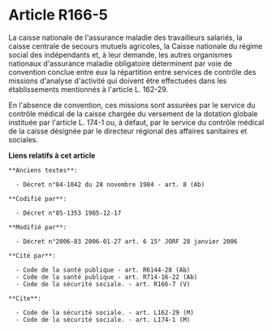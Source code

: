# Article R166-5

La caisse nationale de l'assurance maladie des travailleurs salariés, la caisse centrale de secours mutuels agricoles, la
Caisse nationale du régime social des indépendants et, à leur demande, les autres organismes nationaux d'assurance maladie
obligatoire déterminent par voie de convention conclue entre eux la répartition entre services de contrôle des missions
d'analyse d'activité qui doivent être effectuées dans les établissements mentionnés à l'article L. 162-29. 

En l'absence de convention, ces missions sont assurées par le service du contrôle médical de la caisse chargée du versement
de la dotation globale instituée par l'article L. 174-1 ou, à défaut, par le service du contrôle médical de la caisse
désignée par le directeur régional des affaires sanitaires et sociales.

**Liens relatifs à cet article**

	**Anciens textes**:

	  - Décret n°84-1042 du 28 novembre 1984 - art. 8 (Ab)

	**Codifié par**:

	  - Décret n°85-1353 1985-12-17

	**Modifié par**:

	  - Décret n°2006-83 2006-01-27 art. 6 15° JORF 28 janvier 2006

	**Cité par**:

	  - Code de la santé publique - art. R6144-28 (Ab)
	  - Code de la santé publique - art. R714-16-22 (Ab)
	  - Code de la sécurité sociale. - art. R166-7 (V)

	**Cite**:

	  - Code de la sécurité sociale. - art. L162-29 (M)
	  - Code de la sécurité sociale. - art. L174-1 (M)

